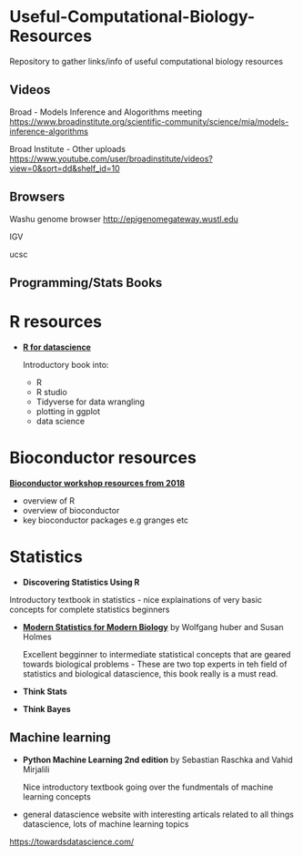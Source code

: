 



# Useful-Computational-Biology-Resources
Repository to gather links/info of useful computational biology resources


Videos 
------

Broad - Models Inference and Alogorithms meeting 
https://www.broadinstitute.org/scientific-community/science/mia/models-inference-algorithms

Broad Institute - Other uploads 
https://www.youtube.com/user/broadinstitute/videos?view=0&sort=dd&shelf_id=10




Browsers 
--------

Washu genome browser
http://epigenomegateway.wustl.edu

IGV 

ucsc


Programming/Stats Books
-----------------------


# R resources

- [**R for datascience**](http://r4ds.had.co.nz/) 

  Introductory book into:
    - R 
    - R studio
    - Tidyverse for data wrangling
    - plotting in ggplot
    - data science

# Bioconductor resources 

[**Bioconductor workshop resources from 2018**](https://bioconductor.github.io/BiocWorkshops/)
- overview of R
- overview of bioconductor
- key bioconductor packages e.g granges etc

# Statistics 

- **Discovering Statistics Using R** 

Introductory textbook in statistics
    - nice explainations of very basic concepts for complete statistics beginners 


- [**Modern Statistics for Modern Biology**](http://web.stanford.edu/class/bios221/book/) by Wolfgang huber and Susan Holmes

    Excellent begginner to intermediate statistical concepts that are geared towards biological problems - These are  two top experts in teh field of statistics and biological datascience, this book really is a must read.




- **Think Stats**

- **Think Bayes** 

## Machine learning 

- **Python Machine Learning 2nd edition** by Sebastian Raschka and Vahid Mirjalili

    Nice introductory textbook going over the fundmentals of machine learning concepts 
    
- general datascience website with interesting articals related to all things datascience, lots of machine learning topics

https://towardsdatascience.com/
